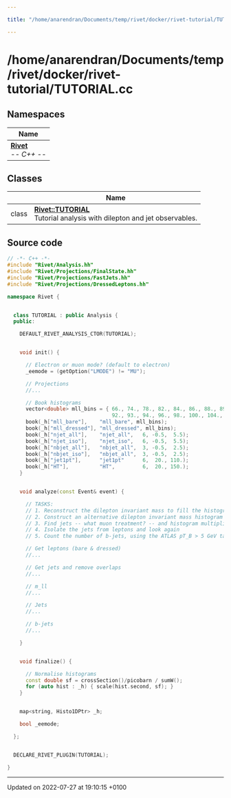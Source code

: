 ```yaml
---

title: "/home/anarendran/Documents/temp/rivet/docker/rivet-tutorial/TUTORIAL.cc"

---
```


# /home/anarendran/Documents/temp/rivet/docker/rivet-tutorial/TUTORIAL.cc



## Namespaces

| Name           |
| -------------- |
| **[Rivet](http://example.org/namespaces/namespacerivet/)** <br>-*- C++ -*-  |

## Classes

|                | Name           |
| -------------- | -------------- |
| class | **[Rivet::TUTORIAL](http://example.org/classes/classrivet_1_1tutorial/)** <br>Tutorial analysis with dilepton and jet observables.  |




## Source code

```cpp
// -*- C++ -*-
#include "Rivet/Analysis.hh"
#include "Rivet/Projections/FinalState.hh"
#include "Rivet/Projections/FastJets.hh"
#include "Rivet/Projections/DressedLeptons.hh"

namespace Rivet {


  class TUTORIAL : public Analysis {
  public:

    DEFAULT_RIVET_ANALYSIS_CTOR(TUTORIAL);


    void init() {

      // Electron or muon mode? (default to electron)
      _eemode = (getOption("LMODE") != "MU");

      // Projections
      //...

      // Book histograms
      vector<double> mll_bins = { 66., 74., 78., 82., 84., 86., 88., 89., 90., 91.,
                                  92., 93., 94., 96., 98., 100., 104., 108., 116. };
      book(_h["mll_bare"],    "mll_bare", mll_bins);
      book(_h["mll_dressed"], "mll_dressed", mll_bins);
      book(_h["njet_all"],    "njet_all",   6, -0.5,  5.5);
      book(_h["njet_iso"],    "njet_iso",   6, -0.5,  5.5);
      book(_h["nbjet_all"],   "nbjet_all",  3, -0.5,  2.5);
      book(_h["nbjet_iso"],   "nbjet_all",  3, -0.5,  2.5);
      book(_h["jet1pt"],      "jet1pt"      6,  20., 110.);
      book(_h["HT"],          "HT",         6,  20., 150.);
    }


    void analyze(const Event& event) {

      // TASKS:
      // 1. Reconstruct the dilepton invariant mass to fill the histogram: difference between e/mu?
      // 2. Construct an alternative dilepton invariant mass histogram using dressed leptons
      // 3. Find jets -- what muon treatment? -- and histogram multiplicity and HT: e/mu difference?
      // 4. Isolate the jets from leptons and look again
      // 5. Count the number of b-jets, using the ATLAS pT_B > 5 GeV tag definition

      // Get leptons (bare & dressed)
      //...

      // Get jets and remove overlaps
      //...

      // m_ll
      //...

      // Jets
      //...

      // b-jets
      //...

    }


    void finalize() {

      // Normalise histograms
      const double sf = crossSection()/picobarn / sumW();
      for (auto hist : _h) { scale(hist.second, sf); }
    }


    map<string, Histo1DPtr> _h;

    bool _eemode;

  };


  DECLARE_RIVET_PLUGIN(TUTORIAL);

}
```


-------------------------------

Updated on 2022-07-27 at 19:10:15 +0100
